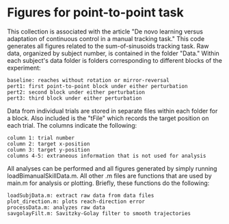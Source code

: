 # Figures for point-to-point task #

This collection is associated with the article "De novo learning
versus adaptation of continuous control in a manual tracking task."
This code generates all figures related to the sum-of-sinusoids
tracking task. Raw data, organized by subject number, is contained in
the folder "Data." Within each subject's data folder is folders
corresponding to different blocks of the experiment:

    baseline: reaches without rotation or mirror-reversal
    pert1: first point-to-point block under either perturbation
    pert2: second block under either perturbation
    pert3: third block under either perturbation

Data from individual trials are stored in separate files within each
folder for a block. Also included is the "tFile" which records the
target position on each trial. The columns indicate the following:

    column 1: trial number
    column 2: target x-position
    column 3: target y-position
    columns 4-5: extraneous information that is not used for analysis

All analyses can be performed and all figures generated by simply
running loadBimanualSkillData.m. All other .m files are functions that
are used by main.m for analysis or plotting. Briefly, these functions
do the following:

    loadSubjData.m: extract raw data from data files
    plot_direction.m: plots reach-direction error
    processData.m: analyzes raw data
    savgolayFilt.m: Savitzky-Golay filter to smooth trajectories